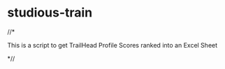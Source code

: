 # studious-train

//*

This is a script to get TrailHead Profile Scores ranked into an Excel Sheet

*//
